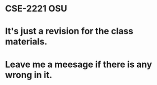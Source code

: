# CSE-2221 OSU
# It's just a revision for the class materials.
# Leave me a meesage if there is any wrong in it.
